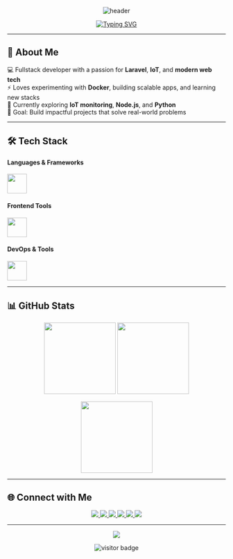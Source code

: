 <!-- PROFIL README PREMIUM -->

<!-- Header Banner -->
<p align="center">
  <img src="https://capsule-render.vercel.app/api?type=waving&color=0:00C9FF,100:92FE9D&height=200&section=header&text=Hi%20There!%20I'm%20Roshit%20👋&fontSize=40&fontColor=ffffff" alt="header"/>
</p>

<!-- Typing Animation -->
<p align="center">
  <a href="https://git.io/typing-svg">
    <img src="https://readme-typing-svg.herokuapp.com?font=Fira+Code&weight=500&size=24&pause=1000&color=22F7FF&center=true&vCenter=true&width=700&lines=Fullstack+Web+Developer;Laravel+%26+PHP+Enthusiast;Loves+Docker+%26+IoT;Always+Learning+New+Tech" alt="Typing SVG" />
  </a>
</p>

---

## 🚀 About Me  
💻 Fullstack developer with a passion for **Laravel**, **IoT**, and **modern web tech**  
⚡ Loves experimenting with **Docker**, building scalable apps, and learning new stacks  
🌱 Currently exploring **IoT monitoring**, **Node.js**, and **Python**  
🎯 Goal: Build impactful projects that solve real-world problems

---

## 🛠 Tech Stack  

#### **Languages & Frameworks**
<p>
  <img src="https://skillicons.dev/icons?i=php,laravel,js,jquery,nodejs,python,vue,react" height="45" />
</p>

#### **Frontend Tools**
<p>
  <img src="https://skillicons.dev/icons?i=bootstrap,tailwind,figma,shadcn,chartjs,livewire,filament,inertia" height="45" />
</p>

#### **DevOps & Tools**
<p>
  <img src="https://skillicons.dev/icons?i=docker,postman,git,github,gitlab,nginx,portainer" height="45" />
</p>

---

## 📊 GitHub Stats  
<p align="center">
  <img src="https://github-readme-stats.vercel.app/api?username=codebyroshit&show_icons=true&theme=tokyonight&hide_border=true" height="165"/>
  <img src="https://streak-stats.demolab.com?user=codebyroshit&theme=tokyonight&hide_border=true" height="165"/>
</p>
<p align="center">
  <img src="https://github-readme-stats.vercel.app/api/top-langs/?username=codebyroshit&layout=compact&theme=tokyonight&hide_border=true" height="165"/>
</p>

---

## 🌐 Connect with Me  
<p align="center">
  <a href="mailto:auliarasyidalzahrawi@gmail.com">
    <img src="https://img.shields.io/badge/Email-D14836?style=for-the-badge&logo=gmail&logoColor=white"/>
  </a>
  <a href="https://linkedin.com/in/rsht">
    <img src="https://img.shields.io/badge/LinkedIn-0077B5?style=for-the-badge&logo=linkedin&logoColor=white"/>
  </a>
    <a href="https://instagram.com/USERNAME">
    <img src="https://img.shields.io/badge/Instagram-E4405F?style=for-the-badge&logo=instagram&logoColor=white"/>
  </a>
  <a href="https://facebook.com/rasyid.alzahrawi">
    <img src="https://img.shields.io/badge/Facebook-1877F2?style=for-the-badge&logo=facebook&logoColor=white"/>
  </a>
  <a href="https://t.me/@roshitx">
    <img src="https://img.shields.io/badge/Telegram-2CA5E0?style=for-the-badge&logo=telegram&logoColor=white"/>
  </a>
  <a href="https://open.spotify.com/user/roshit">
    <img src="https://img.shields.io/badge/Spotify-1DB954?style=for-the-badge&logo=spotify&logoColor=white"/>
  </a>
</p>

---

<!-- Footer -->
<p align="center">
  <img src="https://capsule-render.vercel.app/api?type=waving&color=0:00C9FF,100:92FE9D&height=120&section=footer"/>
</p>

<!-- Visitor Counter -->
<p align="center">
  <img src="https://visitor-badge.laobi.icu/badge?page_id=codebyroshit" alt="visitor badge"/>
</p>
